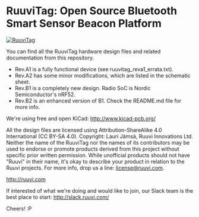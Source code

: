 # RuuviTag: Open Source Bluetooth Smart Sensor Beacon Platform
[![RuuviTag](http://ruuvitag.com/assets/images/fb_ruuvitag.jpg)](http://ruuvitag.com)

You can find all the RuuviTag hardware design files and related documentation from this repository.

* Rev.A1 is a fully functional device (see ruuvitag_reva1_errata.txt).
* Rev.A2 has some minor modifications, which are listed in the schematic sheet.
* Rev.B1 is a completely new design. Radio SoC is Nordic Semiconductor's nRF52.
* Rev.B2 is an enhanced version of B1. Check the README.md file for more info.

We're using free and open KiCad: http://www.kicad-pcb.org/

All the design files are licensed using Attribution-ShareAlike 4.0 International (CC BY-SA 4.0).
Copyright: Lauri Jämsä, Ruuvi Innovations Ltd. Neither the name of the RuuviTag nor the names of its contributors may be used to endorse or promote products derived from this project without specific prior written permission. While unofficial products should not have "Ruuvi" in their name, it's okay to describe your product in relation to the Ruuvi projects. For more info, drop us a line: license@ruuvi.com.

http://ruuvi.com

If interested of what we're doing and would like to join, our Slack team is the best place to start: http://slack.ruuvi.com/

Cheers! :P
